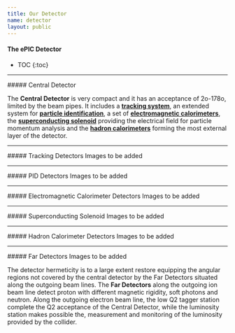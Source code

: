```yaml
---
title: Our Detector
name: detector
layout: public
---
```


<h4>The ePIC Detector</h4>


* TOC
{:toc}


<hr/>
##### Central Detector

The **Central Detector** is very compact and it has an acceptance of 2o-178o, limited by the beam pipes.
It includes a **[tracking system](#tracking_detectors)**, an extended system for
**[particle identification](#pid-detectors)**, a set of
**[electromagnetic calorimeters](#electromagnetic-calorimeter-detectors)**, the
**[superconducting solenoid](#superconducting-solenoid)** providing the electrical field for particle momentum analysis and the
**[hadron calorimeters](#hadron-calorimeter-detectors)** forming the most external layer of the detector.


<hr/>
##### Tracking Detectors
Images to be added

<hr/>
##### PID Detectors
Images to be added

<hr/>
##### Electromagnetic Calorimeter Detectors
Images to be added


<hr/>
##### Superconducting Solenoid
Images to be added


<hr/>
##### Hadron Calorimeter Detectors
Images to be added


<hr/>
##### Far Detectors
Images to be added

The detector hermeticity is to a large extent restore equipping the angular
regions not covered by the central detector by the Far Detectors
situated along the outgoing beam lines. The **Far Detectors** along the
outgoing ion beam line detect proton with different magnetic rigidity,
soft photons and neutron. Along the outgoing electron beam line, the low Q2
tagger station complete the Q2 acceptance of the Central Detector, while the
luminosity station makes possible the, measurement and monitoring of the luminosity
provided by the collider.





